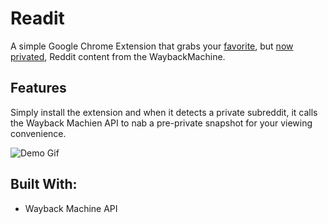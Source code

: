 # Readit

A simple Google Chrome Extension that grabs your [favorite](https://www.reddit.com/r/ProgrammerHumor/), but [now privated](https://www.nytimes.com/2023/06/20/business/media/reddit-moderators-api-protest.html), Reddit content from the WaybackMachine.

## Features
Simply install the extension and when it detects a private subreddit, it calls the Wayback Machien API to nab a pre-private snapshot for your viewing convenience.

![Demo Gif](https://github.com/KevinWu098/readit/assets/100006999/d02466dd-b335-4844-acac-725dcaf986ef)

## Built With:
- Wayback Machine API
